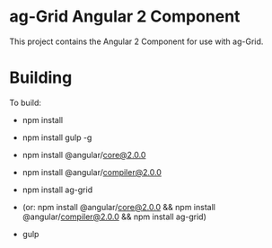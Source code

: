 
ag-Grid Angular 2 Component
==============

This project contains the Angular 2 Component for use with ag-Grid.

Building
==============

To build:
- npm install
- npm install gulp -g
- npm install @angular/core@2.0.0
- npm install @angular/compiler@2.0.0
- npm install ag-grid
- (or: npm install @angular/core@2.0.0 && npm install @angular/compiler@2.0.0 && npm install ag-grid)

- gulp
